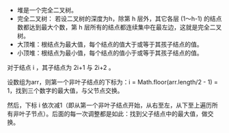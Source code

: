<!--
 * @File: 
 * @Author: 张宏亮 - 66020423@qq.com
 * @Date: 2019-08-25 14:00:54
 * @LastEditors: 张宏亮<66020423@qq.com>
 * @LastEditTime: 2019-08-25 14:01:56
 * @Description: file content
 * @Versions: 1.0.0
 -->
- 堆是一个完全二叉树。
- 完全二叉树： 若设二叉树的深度为h，除第 h 层外，其它各层 (1～h-1) 的结点数都达到最大个数，第 h 层所有的结点都连续集中在最左边，这就是完全二叉树。
- 大顶堆：根结点为最大值，每个结点的值大于或等于其孩子结点的值。
- 小顶堆：根结点为最小值，每个结点的值小于或等于其孩子结点的值。


对于结点 i ，其子结点为 2i+1 与 2i+2 。

设数组为arr，则第一个非叶子结点的下标为：i = Math.floor(arr.length/2 - 1) = 1，找到三个数字的最大值，与父节点交换。

然后，下标 i 依次减1（即从第一个非叶子结点开始，从右至左，从下至上遍历所有非叶子节点）。后面的每一次调整都是如此：找到父子结点中的最大值，做交换。
